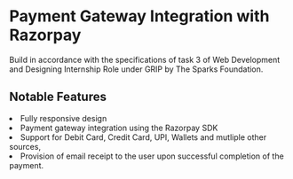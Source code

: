 # Payment Gateway Integration with Razorpay
Build in accordance with the specifications of task 3 of Web Development and Designing Internship Role under GRIP by The Sparks Foundation.

## Notable Features

<li>Fully responsive design</li>
<li>Payment gateway integration using the Razorpay SDK</li>
<li>Support for Debit Card, Credit Card, UPI, Wallets and mutliple other sources,</li>
<li>Provision of email receipt to the user upon successful completion of the payment.</li>
